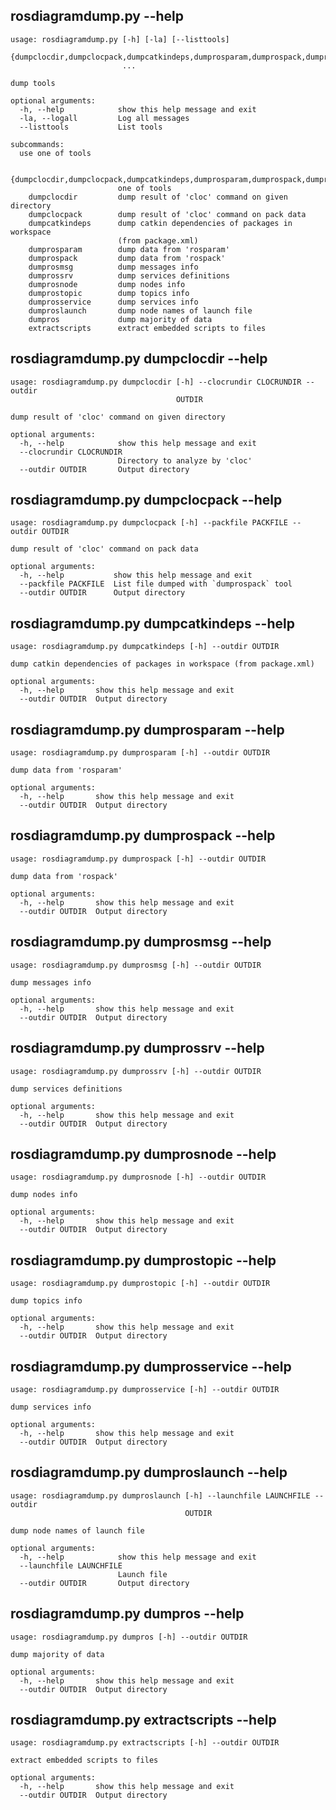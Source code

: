 ## <a name="main_help"></a> rosdiagramdump.py --help
```
usage: rosdiagramdump.py [-h] [-la] [--listtools]
                         {dumpclocdir,dumpclocpack,dumpcatkindeps,dumprosparam,dumprospack,dumprosmsg,dumprossrv,dumprosnode,dumprostopic,dumprosservice,dumproslaunch,dumpros,extractscripts}
                         ...

dump tools

optional arguments:
  -h, --help            show this help message and exit
  -la, --logall         Log all messages
  --listtools           List tools

subcommands:
  use one of tools

  {dumpclocdir,dumpclocpack,dumpcatkindeps,dumprosparam,dumprospack,dumprosmsg,dumprossrv,dumprosnode,dumprostopic,dumprosservice,dumproslaunch,dumpros,extractscripts}
                        one of tools
    dumpclocdir         dump result of 'cloc' command on given directory
    dumpclocpack        dump result of 'cloc' command on pack data
    dumpcatkindeps      dump catkin dependencies of packages in workspace
                        (from package.xml)
    dumprosparam        dump data from 'rosparam'
    dumprospack         dump data from 'rospack'
    dumprosmsg          dump messages info
    dumprossrv          dump services definitions
    dumprosnode         dump nodes info
    dumprostopic        dump topics info
    dumprosservice      dump services info
    dumproslaunch       dump node names of launch file
    dumpros             dump majority of data
    extractscripts      extract embedded scripts to files
```



## <a name="dumpclocdir_help"></a> rosdiagramdump.py dumpclocdir --help
```
usage: rosdiagramdump.py dumpclocdir [-h] --clocrundir CLOCRUNDIR --outdir
                                     OUTDIR

dump result of 'cloc' command on given directory

optional arguments:
  -h, --help            show this help message and exit
  --clocrundir CLOCRUNDIR
                        Directory to analyze by 'cloc'
  --outdir OUTDIR       Output directory
```



## <a name="dumpclocpack_help"></a> rosdiagramdump.py dumpclocpack --help
```
usage: rosdiagramdump.py dumpclocpack [-h] --packfile PACKFILE --outdir OUTDIR

dump result of 'cloc' command on pack data

optional arguments:
  -h, --help           show this help message and exit
  --packfile PACKFILE  List file dumped with `dumprospack` tool
  --outdir OUTDIR      Output directory
```



## <a name="dumpcatkindeps_help"></a> rosdiagramdump.py dumpcatkindeps --help
```
usage: rosdiagramdump.py dumpcatkindeps [-h] --outdir OUTDIR

dump catkin dependencies of packages in workspace (from package.xml)

optional arguments:
  -h, --help       show this help message and exit
  --outdir OUTDIR  Output directory
```



## <a name="dumprosparam_help"></a> rosdiagramdump.py dumprosparam --help
```
usage: rosdiagramdump.py dumprosparam [-h] --outdir OUTDIR

dump data from 'rosparam'

optional arguments:
  -h, --help       show this help message and exit
  --outdir OUTDIR  Output directory
```



## <a name="dumprospack_help"></a> rosdiagramdump.py dumprospack --help
```
usage: rosdiagramdump.py dumprospack [-h] --outdir OUTDIR

dump data from 'rospack'

optional arguments:
  -h, --help       show this help message and exit
  --outdir OUTDIR  Output directory
```



## <a name="dumprosmsg_help"></a> rosdiagramdump.py dumprosmsg --help
```
usage: rosdiagramdump.py dumprosmsg [-h] --outdir OUTDIR

dump messages info

optional arguments:
  -h, --help       show this help message and exit
  --outdir OUTDIR  Output directory
```



## <a name="dumprossrv_help"></a> rosdiagramdump.py dumprossrv --help
```
usage: rosdiagramdump.py dumprossrv [-h] --outdir OUTDIR

dump services definitions

optional arguments:
  -h, --help       show this help message and exit
  --outdir OUTDIR  Output directory
```



## <a name="dumprosnode_help"></a> rosdiagramdump.py dumprosnode --help
```
usage: rosdiagramdump.py dumprosnode [-h] --outdir OUTDIR

dump nodes info

optional arguments:
  -h, --help       show this help message and exit
  --outdir OUTDIR  Output directory
```



## <a name="dumprostopic_help"></a> rosdiagramdump.py dumprostopic --help
```
usage: rosdiagramdump.py dumprostopic [-h] --outdir OUTDIR

dump topics info

optional arguments:
  -h, --help       show this help message and exit
  --outdir OUTDIR  Output directory
```



## <a name="dumprosservice_help"></a> rosdiagramdump.py dumprosservice --help
```
usage: rosdiagramdump.py dumprosservice [-h] --outdir OUTDIR

dump services info

optional arguments:
  -h, --help       show this help message and exit
  --outdir OUTDIR  Output directory
```



## <a name="dumproslaunch_help"></a> rosdiagramdump.py dumproslaunch --help
```
usage: rosdiagramdump.py dumproslaunch [-h] --launchfile LAUNCHFILE --outdir
                                       OUTDIR

dump node names of launch file

optional arguments:
  -h, --help            show this help message and exit
  --launchfile LAUNCHFILE
                        Launch file
  --outdir OUTDIR       Output directory
```



## <a name="dumpros_help"></a> rosdiagramdump.py dumpros --help
```
usage: rosdiagramdump.py dumpros [-h] --outdir OUTDIR

dump majority of data

optional arguments:
  -h, --help       show this help message and exit
  --outdir OUTDIR  Output directory
```



## <a name="extractscripts_help"></a> rosdiagramdump.py extractscripts --help
```
usage: rosdiagramdump.py extractscripts [-h] --outdir OUTDIR

extract embedded scripts to files

optional arguments:
  -h, --help       show this help message and exit
  --outdir OUTDIR  Output directory
```
